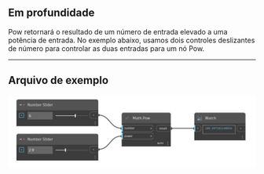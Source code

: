 ## Em profundidade
Pow retornará o resultado de um número de entrada elevado a uma potência de entrada. No exemplo abaixo, usamos dois controles deslizantes de número para controlar as duas entradas para um nó Pow.
___
## Arquivo de exemplo

![Pow](./DSCore.Math.Pow_img.jpg)


